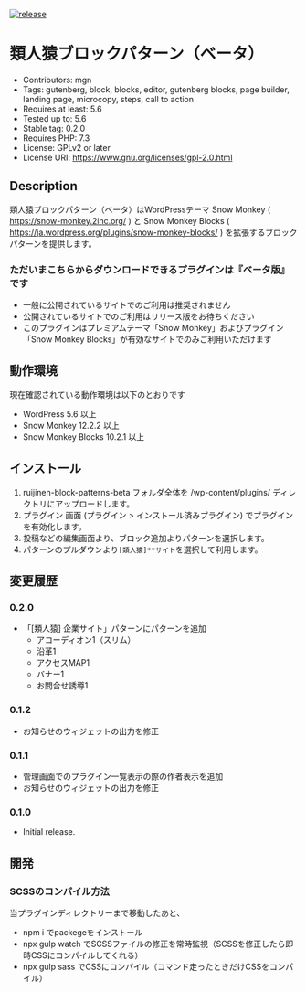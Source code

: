 
[![release](https://github.com/m-g-n/ruijinen-block-patterns-beta/workflows/Upload%20Release%20Asset/badge.svg)](https://github.com/megane9988/megane-auto-update/actions?query=workflow%3A%22Upload+Release+Asset%22)

# 類人猿ブロックパターン（ベータ）
- Contributors: mgn
- Tags: gutenberg, block, blocks, editor, gutenberg blocks, page builder, landing page, microcopy, steps, call to action
- Requires at least: 5.6
- Tested up to: 5.6
- Stable tag: 0.2.0
- Requires PHP: 7.3
- License: GPLv2 or later
- License URI: https://www.gnu.org/licenses/gpl-2.0.html

## Description
類人猿ブロックパターン（ベータ）はWordPressテーマ Snow Monkey ( https://snow-monkey.2inc.org/ ) と Snow Monkey Blocks ( https://ja.wordpress.org/plugins/snow-monkey-blocks/ ) を拡張するブロックパターンを提供します。

### ただいまこちらからダウンロードできるプラグインは『ベータ版』です
- 一般に公開されているサイトでのご利用は推奨されません
- 公開されているサイトでのご利用はリリース版をお待ちください
- このプラグインはプレミアムテーマ「Snow Monkey」およびプラグイン「Snow Monkey Blocks」が有効なサイトでのみご利用いただけます

## 動作環境
現在確認されている動作環境は以下のとおりです
- WordPress 5.6 以上
- Snow Monkey 12.2.2 以上
- Snow Monkey Blocks 10.2.1 以上

## インストール
1. ruijinen-block-patterns-beta フォルダ全体を /wp-content/plugins/ ディレクトリにアップロードします。
2. プラグイン 画面 (プラグイン > インストール済みプラグイン) でプラグインを有効化します。
3. 投稿などの編集画面より、ブロック追加よりパターンを選択します。
4. パターンのプルダウンより`[類人猿]**サイト`を選択して利用します。


## 変更履歴

### 0.2.0

- 「[類人猿] 企業サイト」パターンにパターンを追加
	- アコーディオン1（スリム）
	- 沿革1
	- アクセスMAP1
	- バナー1
	- お問合せ誘導1

### 0.1.2

- お知らせのウィジェットの出力を修正

### 0.1.1

- 管理画面でのプラグイン一覧表示の際の作者表示を追加
- お知らせのウィジェットの出力を修正

### 0.1.0

- Initial release.

## 開発

### SCSSのコンパイル方法

当プラグインディレクトリーまで移動したあと、

- npm i でpackegeをインストール
- npx gulp watch でSCSSファイルの修正を常時監視（SCSSを修正したら即時CSSにコンパイルしてくれる）
- npx gulp sass でCSSにコンパイル（コマンド走ったときだけCSSをコンパイル）
